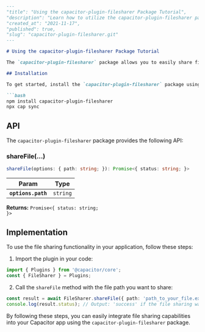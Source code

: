 ```markdown
---
"title": "Using the capacitor-plugin-filesharer Package Tutorial",
"description": "Learn how to utilize the capacitor-plugin-filesharer package in your Capacitor projects.",
"created_at": "2021-11-17",
"published": true,
"slug": "capacitor-plugin-filesharer.git"
---

# Using the capacitor-plugin-filesharer Package Tutorial

The `capacitor-plugin-filesharer` package allows you to easily share files in your Capacitor applications. In this tutorial, we will walk through how to integrate and utilize this package in your project.

## Installation

To get started, install the `capacitor-plugin-filesharer` package using npm:

```bash
npm install capacitor-plugin-filesharer
npx cap sync
```

## API

The `capacitor-plugin-filesharer` package provides the following API:

### shareFile(...)

```typescript
shareFile(options: { path: string; }): Promise<{ status: string; }>
```

| Param             | Type                              |
| ----------------- | --------------------------------- |
| **`options.path`** | <code>string</code>               |

**Returns:** <code>Promise&lt;{ status: string; }&gt;</code>

## Implementation

To use the file sharing functionality in your application, follow these steps:

1. Import the plugin in your code:

```typescript
import { Plugins } from '@capacitor/core';
const { FileSharer } = Plugins;
```

2. Call the `shareFile` method with the file path you want to share:

```typescript
const result = await FileSharer.shareFile({ path: 'path_to_your_file.ext' });
console.log(result.status); // Output: 'success' if the file sharing was successful
```

By following these steps, you can easily integrate file sharing capabilities into your Capacitor app using the `capacitor-plugin-filesharer` package.

```markers
```